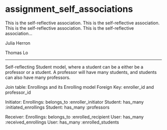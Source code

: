assignment_self_associations
============================

This is the self-reflective association. This is the self-reflective association. This is the self-reflective association. This is the self-reflective association...

Julia Herron

Thomas Lo

------------------------------------------------------------------------
Self-reflecting Student model, where a student can be a either be a professor or a student. A professor will have many students, and students can also have many professors.

  Join table: Enrollings and its Enrolling model
  Foreign Key: enroller_id and professor_id

  Initiator:
  Enrollings: belongs_to :enroller_initiator
  Student:    has_many :initiated_enrollings
  Student:    has_many :professors

  Receiver:
  Enrollings: belongs_to :enrolled_recipient
  User:       has_many :received_enrollings
  User:       has_many :enrolled_students